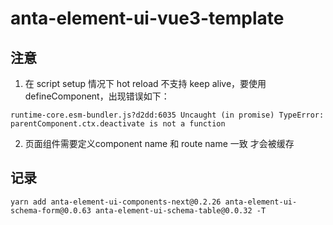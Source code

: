 # anta-element-ui-vue3-template

##  注意

1. 在 script setup 情况下 hot reload 不支持 keep alive，要使用defineComponent，出现错误如下：
```node
runtime-core.esm-bundler.js?d2dd:6035 Uncaught (in promise) TypeError: parentComponent.ctx.deactivate is not a function
```

2. 页面组件需要定义component name 和 route name 一致 才会被缓存

## 记录

```node
yarn add anta-element-ui-components-next@0.2.26 anta-element-ui-schema-form@0.0.63 anta-element-ui-schema-table@0.0.32 -T
```